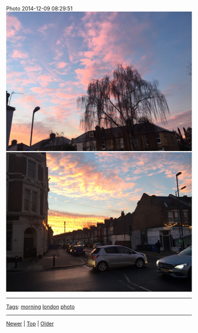 <!--
title: Photo 2014-12-09 08
date: 2020-06-28T14:55:35.473Z
tags: morning, london, photo
-->








Photo 2014-12-09 08:29:51
![](104746684512-0.jpg)
![](104746684512-1.jpg)

<!--BOTTOM-POST-NAVIGATION-->
---

[Tags](tags.md): [morning](tag-morning.md) [london](tag-london.md) [photo](tag-photo.md)

---

[Newer](104259354257.md) | [Top](index.md) | [Older](104834678982.md)